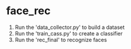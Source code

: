# face_rec

1. Run the 'data_collector.py' to build a dataset
2. Run the 'train_cass.py' to create a classifier
3. Run the 'rec_final' to recognize faces 
